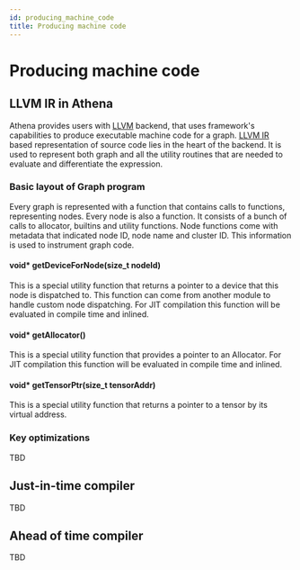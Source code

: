 ```yaml
---
id: producing_machine_code
title: Producing machine code
---
```


# Producing machine code

## LLVM IR in Athena

Athena provides users with [LLVM](https://llvm.org) backend, that uses framework's capabilities to produce executable
machine code for a graph. [LLVM IR](https://llvm.org/docs/LangRef.html) based representation of source code lies in the 
heart of the backend. It is used to represent both graph and all the utility routines that are needed to evaluate and
differentiate the expression.

### Basic layout of Graph program

Every graph is represented with a function that contains calls to functions, representing nodes. Every node is also a
function. It consists of a bunch of calls to allocator, builtins and utility functions. Node functions come with
metadata that indicated node ID, node name and cluster ID. This information is used to instrument graph code.

#### void* getDeviceForNode(size_t nodeId)

This is a special utility function that returns a pointer to a device that this node is dispatched to. This function
can come from another module to handle custom node dispatching. For JIT compilation this function will be evaluated
in compile time and inlined.

#### void* getAllocator()

This is a special utility function that provides a pointer to an Allocator. For JIT compilation this function will be 
evaluated in compile time and inlined.

#### void* getTensorPtr(size_t tensorAddr)

This is a special utility function that returns a pointer to a tensor by its virtual address.

### Key optimizations

TBD

## Just-in-time compiler

TBD

## Ahead of time compiler

TBD

